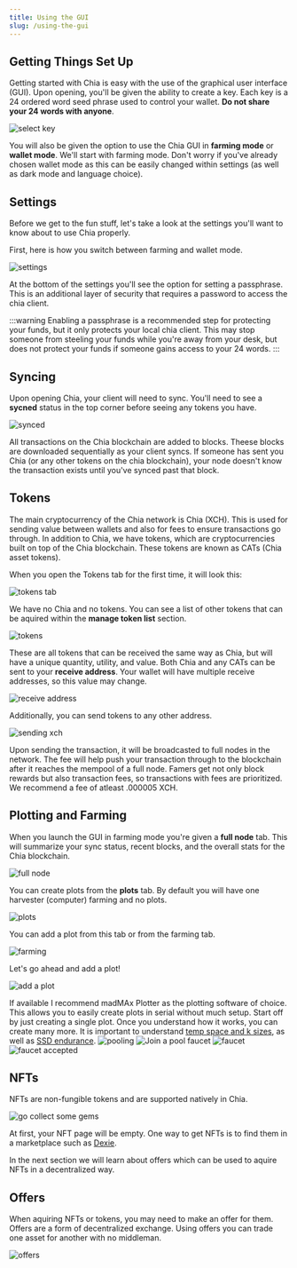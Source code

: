 ```yaml
---
title: Using the GUI
slug: /using-the-gui
---
```


## Getting Things Set Up

Getting started with Chia is easy with the use of the graphical user interface (GUI). Upon opening, you'll be given the ability to create a key. Each key is a 24 ordered word seed phrase used to control your wallet. **Do not share your 24 words with anyone**.

![select key](/img/select-key.png)

You will also be given the option to use the Chia GUI in **farming mode** or **wallet mode**. We'll start with farming mode. Don't worry if you've already chosen wallet mode as this can be easily changed within settings (as well as dark mode and language choice).

## Settings

Before we get to the fun stuff, let's take a look at the settings you'll want to know about to use Chia properly.

First, here is how you switch between farming and wallet mode.

![settings](/img/settings.png)

At the bottom of the settings you'll see the option for setting a passphrase. This is an additional layer of security that requires a password to access the chia client.

:::warning
Enabling a passphrase is a recommended step for protecting your funds, but it only protects your local chia client. This may stop someone from steeling your funds while you're away from your desk, but does not protect your funds if someone gains access to your 24 words.
:::

## Syncing

Upon opening Chia, your client will need to sync. You'll need to see a **sycned** status in the top corner before seeing any tokens you have.

![synced](/img/synced.png)

All transactions on the Chia blockchain are added to blocks. Theese blocks are downloaded sequentially as your client syncs. If someone has sent you Chia (or any other tokens on the chia blockchain), your node doesn't know the transaction exists until you've synced past that block.

## Tokens

The main cryptocurrency of the Chia network is Chia (XCH). This is used for sending value between wallets and also for fees to ensure transactions go through. In addition to Chia, we have tokens, which are cryptocurrencies built on top of the Chia blockchain. These tokens are known as CATs (Chia asset tokens).

When you open the Tokens tab for the first time, it will look this:

![tokens tab](/img/tokens-tab.png)

We have no Chia and no tokens. You can see a list of other tokens that can be aquired within the **manage token list** section.

![tokens](/img/tokens.png)

These are all tokens that can be received the same way as Chia, but will have a unique quantity, utility, and value. Both Chia and any CATs can be sent to your **receive address**. Your wallet will have multiple receive addresses, so this value may change.

![receive address](/img/receive-address.png)

Additionally, you can send tokens to any other address.

![sending xch](/img/send-xch.png)

Upon sending the transaction, it will be broadcasted to full nodes in the network. The fee will help push your transaction through to the blockchain after it reaches the mempool of a full node. Famers get not only block rewards but also transaction fees, so transactions with fees are prioritized. We recommend a fee of atleast .000005 XCH.

## Plotting and Farming

When you launch the GUI in farming mode you're given a **full node** tab. This will summarize your sync status, recent blocks, and the overall stats for the Chia blockchain.

![full node](/img/full-node.png)

You can create plots from the **plots** tab. By default you will have one harvester (computer) farming and no plots.

![plots](/img/plots.png)

You can add a plot from this tab or from the farming tab.

![farming](/img/farming.png)

Let's go ahead and add a plot!

![add a plot](/img/add-a-plot.png)

If available I recommend madMAx Plotter as the plotting software of choice. This allows you to easily create plots in serial without much setup.
Start off by just creating a single plot. Once you understand how it works, you can create many more. It is important to understand [temp space and k sizes](#), as well as [SSD endurance](#).
![pooling](/img/pooling.png)
![Join a pool faucet](/img/join-a-pool-faucet.png)
![faucet](/img/faucet.png)
![faucet accepted](/img/faucet-accepted.png)

## NFTs

NFTs are non-fungible tokens and are supported natively in Chia.

![go collect some gems](/img/nfts.png)

At first, your NFT page will be empty. One way to get NFTs is to find them in a marketplace such as [Dexie](https://dexie.space/nft).

In the next section we will learn about offers which can be used to aquire NFTs in a decentralized way.

## Offers

When aquiring NFTs or tokens, you may need to make an offer for them. Offers are a form of decentralized exchange. Using offers you can trade one asset for another with no middleman.

![offers](/img/offers.png)
